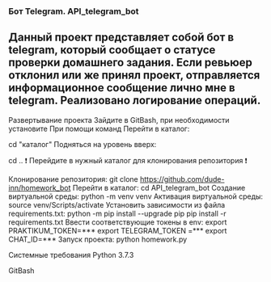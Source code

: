 ### Бот Telegram. API_telegram_bot
## Данный проект представляет собой бот в telegram, который сообщает о статусе проверки домашнего задания. Если ревьюер отклонил или же принял проект, отправляется информационное сообщение лично мне в telegram. Реализовано логирование операций.

Развертывание проекта
Зайдите в GitBash, при необходимости установите
При помощи команд
Перейти в каталог:

cd "каталог"
Подняться на уровень вверх:

cd .. 
❗ Перейдите в нужный каталог для клонирования репозитория ❗

Клонирование репозитория:
git clone https://github.com/dude-inn/homework_bot
Перейти в каталог:
cd API_telegram_bot
Создание виртуальной среды:
python -m venv venv 
Активация виртуальной среды:
source venv/Scripts/activate
Установить зависимости из файла requirements.txt:
python -m pip install --upgrade pip
pip install -r requirements.txt
Ввести соответствующие токены в env:
export PRAKTIKUM_TOKEN=***
export TELEGRAM_TOKEN =***
export CHAT_ID=***
Запуск проекта:
python homework.py

Системные требования
Python 3.7.3

GitBash
